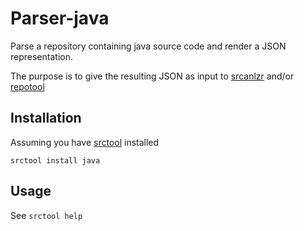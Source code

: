 # Parser-java

Parse a repository containing java source
code and render a JSON representation.

The purpose is to give the resulting JSON as input to
[srcanlzr](http://devmine.ch/doc/srcanlzr/) and/or
[repotool](http://devmine.ch/doc/repotool/)

## Installation

Assuming you have [srctool](http://devmine.ch/doc/srctool/) installed

```
srctool install java
```
## Usage

See `srctool help`
